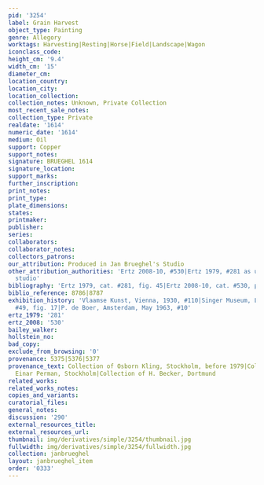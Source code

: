 ```yaml
---
pid: '3254'
label: Grain Harvest
object_type: Painting
genre: Allegory
worktags: Harvesting|Resting|Horse|Field|Landscape|Wagon
iconclass_code:
height_cm: '9.4'
width_cm: '15'
diameter_cm:
location_country:
location_city:
location_collection:
collection_notes: Unknown, Private Collection
most_recent_sale_notes:
collection_type: Private
realdate: '1614'
numeric_date: '1614'
medium: Oil
support: Copper
support_notes:
signature: BRUEGHEL 1614
signature_location:
support_marks:
further_inscription:
print_notes:
print_type:
plate_dimensions:
states:
printmaker:
publisher:
series:
collaborators:
collaborator_notes:
collectors_patrons:
our_attribution: Produced in Jan Brueghel's Studio
other_attribution_authorities: 'Ertz 2008-10, #530|Ertz 1979, #281 as uncertain, possibly
  studio'
bibliography: 'Ertz 1979, cat. #281, fig. 45|Ertz 2008-10, cat. #530, pp. 1103-04'
biblio_reference: 8786|8787
exhibition_history: 'Vlaamse Kunst, Vienna, 1930, #110|Singer Museum, Laren, 1963,
  #49, fig. 17|P. de Boer, Amsterdam, May 1963, #10'
ertz_1979: '281'
ertz_2008: '530'
bailey_walker:
hollstein_no:
bad_copy:
exclude_from_browsing: '0'
provenance: 5375|5376|5377
provenance_text: Collection of Osborn Kling, Stockholm, before 1979|Collection of
  Einar Perman, Stockholm|Collection of H. Becker, Dortmund
related_works:
related_works_notes:
copies_and_variants:
curatorial_files:
general_notes:
discussion: '290'
external_resources_title:
external_resources_url:
thumbnail: img/derivatives/simple/3254/thumbnail.jpg
fullwidth: img/derivatives/simple/3254/fullwidth.jpg
collection: janbrueghel
layout: janbrueghel_item
order: '0333'
---
```

